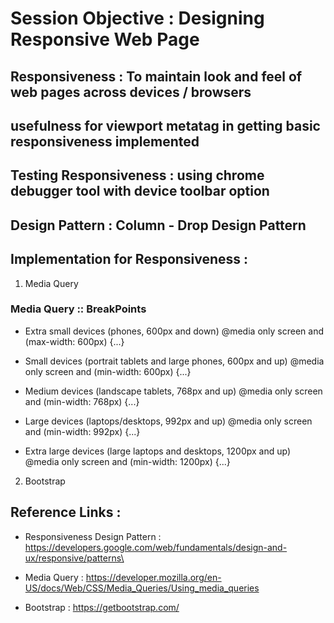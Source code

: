 # Session Objective : Designing Responsive Web Page

## Responsiveness : To maintain look and feel of web pages across devices / browsers

## usefulness for viewport metatag in getting basic responsiveness implemented

## Testing Responsiveness : using chrome debugger tool with device toolbar option

## Design Pattern : Column - Drop Design Pattern

## Implementation for Responsiveness : 
1. Media Query

### Media Query :: BreakPoints

* Extra small devices (phones, 600px and down) 
@media only screen and (max-width: 600px) {...} 

* Small devices (portrait tablets and large phones, 600px and up) 
@media only screen and (min-width: 600px) {...} 

* Medium devices (landscape tablets, 768px and up)
@media only screen and (min-width: 768px) {...} 

* Large devices (laptops/desktops, 992px and up)
@media only screen and (min-width: 992px) {...} 

* Extra large devices (large laptops and desktops, 1200px and up) 
@media only screen and (min-width: 1200px) {...}

2. Bootstrap



## Reference Links :

* Responsiveness Design Pattern : https://developers.google.com/web/fundamentals/design-and-ux/responsive/patterns\

* Media Query :  https://developer.mozilla.org/en-US/docs/Web/CSS/Media_Queries/Using_media_queries

* Bootstrap : https://getbootstrap.com/